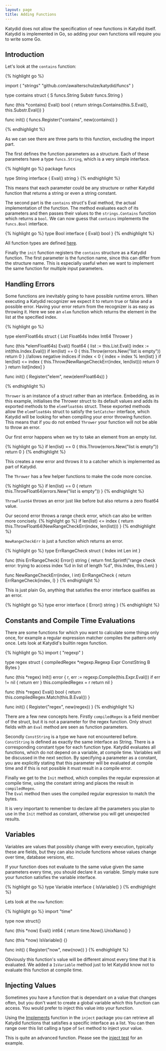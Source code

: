 ```yaml
---
layout: page
title: Adding Functions
---
```


Katydid does not allow the specification of new functions in Katydid itself.
Katydid is implemented in Go, so adding your own functions will require you to write some Go.

Introduction
------------

Let's look at the `contains` function:

{% highlight go %}

import (
	"strings"
	"github.com/awalterschulze/katydid/funcs"
)

type contains struct {
	S      funcs.String
	Substr funcs.String
}

func (this *contains) Eval() bool {
	return strings.Contains(this.S.Eval(), this.Substr.Eval())
}

func init() {
	funcs.Register("contains", new(contains))
}

{% endhighlight %}

As we can see there are three parts to this function, excluding the import part.

The first defines the function parameters as a structure.
Each of these parameters have a type `funcs.String`, which is a very simple interface.

{% highlight go %}
package funcs

type String interface {
	Eval() string
}
{% endhighlight %}

This means that each parameter could be any structure or rather Katydid function that returns a string or even a string constant.

The second part is the `contains` struct's Eval method, the actual implementation of the function.
The method evaluates each of its parameters and then passes their values to the `strings.Contains` function which returns a `bool`.
We can now guess that `contains` implements the `funcs.Bool` interface.

{% highlight go %}
type Bool interface {
	Eval() bool
}
{% endhighlight %}

All function types are defined [here](https://github.com/awalterschulze/katydid/blob/master/funcs/types.go).

Finally the `init` function registers the `contains` structure as a Katydid function.
The first parameter is the function name, since this can differ from the structure name.
This is especially useful when we want to implement the same function for multiple input parameters.

Handling Errors
---------------

Some functions are inevitably going to have possible runtime errors.
When executing a Katydid recognizer we expect it to return true or false and a possible error.
Having your error return from the recognizer is as easy as throwing it.
Here we see an `elem` function which returns the element in the list at the specified index.

{% highlight go %}

type elemFloat64s struct {
	List  Float64s
	Index Int64
	Thrower
}

func (this *elemFloat64s) Eval() float64 {
	list := this.List.Eval()
	index := int(this.Index.Eval())
	if len(list) == 0 {
		this.Throw(errors.New("list is empty"))
		return 0
	}
	//allows negative indices
	if index < 0 {
		index = index % len(list)
	}
	if len(list) <= index {
		this.Throw(NewRangeCheckErr(index, len(list)))
		return 0
	}
	return list[index]
}

func init() {
	Register("elem", new(elemFloat64s))
}

{% endhighlight %}

`Thrower` is an instance of a struct rather than an interface. 
Embedding, as in this example, initialises the Thrower struct to its default values and adds its exported methods to the `elemFloat64s` struct.
These exported methods allow the `elemFloat64s` struct to satisfy the `SetCatcher` interface, which Katydid will be looking for when compiling your error throwing function.  
This means that if you do not embed `Thrower` your function will not be able to throw an error.

Our first error happens when we try to take an element from an empty list.

{% highlight go %}
if len(list) == 0 {
	this.Throw(errors.New("list is empty"))
	return 0
}
{% endhighlight %}

This creates a new error and throws it to a catcher which is implemented as part of Katydid.

The `Thrower` has a few helper functions to make the code more concise.

{% highlight go %}
if len(list) == 0 {
	return this.ThrowFloat64(errors.New("list is empty"))
}
{% endhighlight %}

`ThrowFloat64` throws an error just like before but also returns a zero float64 value.

Our second error throws a range check error, which can also be written more concisely.
{% highlight go %}
if len(list) <= index {
	return this.ThrowFloat64(NewRangeCheckErr(index, len(list)))
}
{% endhighlight %}

`NewRangeCheckErr` is just a function which returns an error.

{% highlight go %}
type ErrRangeCheck struct {
	Index int
	Len int
}

func (this ErrRangeCheck) Error() string {
	return fmt.Sprintf("range check error: trying to access index %d in list of length %d", this.Index, this.Len)
}

func NewRangeCheckErr(index, l int) ErrRangeCheck {
	return ErrRangeCheck{index, l}
}
{% endhighlight %}

This is just plain Go, anything that satisfies the error interface qualifies as an error.

{% highlight go %}
type error interface {
	Error() string
}
{% endhighlight %}

Constants and Compile Time Evaluations
--------------------------------------

There are some functions for which you want to calculate some things only once, 
for example a regular expression matcher compiles the pattern only once.
Lets look at Katydid's builtin regex function.

{% highlight go %}
import (
	"regexp"
)

type regex struct {
	compiledRegex *regexp.Regexp
	Expr ConstString
	B    Bytes
}

func (this *regex) Init() error {
	r, err := regexp.Compile(this.Expr.Eval())
	if err != nil {
		return err
	}
	this.compiledRegex = r
	return nil
}

func (this *regex) Eval() bool {
	return this.compiledRegex.Match(this.B.Eval())
}

func init() {
	Register("regex", new(regex))
}
{% endhighlight %}

There are a few new concepts here.
Firstly `compiledRegex` is a field member of the struct, but it is not a parameter for the regex function.
Only struct fields with an `Eval` method are seen as function parameters.

Secondly `ConstString` is a type we have not encountered before.
`ConstString` is defined as exactly the same interface as String.
There is a corresponding constant type for each function type.
Katydid evaluates all functions, which do not depend on a variable, at compile time.
Variables will be discussed in the next section.
By specifying a parameter as a constant, you are explicitly stating that this parameter will be evaluated at compile time and if this is not possible it must result in a compile error.

Finally we get to the `Init` method, which compiles the regular expression at compile time, using the constant string and places the result in `compiledRegex`.  
The `Eval` method then uses the compiled regular expression to match the bytes.

It is very important to remember to declare all the parameters you plan to use in the `Init` method as constant, otherwise you will get unexpected results.

Variables
---------

Variables are values that possibly change with every execution, typically these are fields, but they can also include functions whose values change over time, database versions, etc.

If your function does not evaluate to the same value given the same parameters every time, you should declare it as variable.
Simply make sure your function satisfies the variable interface.

{% highlight go %}
type Variable interface {
	IsVariable()
}
{% endhighlight %}

Lets look at the `now` function:

{% highlight go %}
import "time"

type now struct{}

func (this *now) Eval() int64 {
	return time.Now().UnixNano()
}

func (this *now) IsVariable() {}

func init() {
	Register("now", new(now))
}
{% endhighlight %}

Obviously this function's value will be different almost every time that it is evaluated.
We added a  `IsVariable` method just to let Katydid know not to evaluate this function at compile time.

Injecting Values
----------------

Sometimes you have a function that is dependant on a value that changes often, 
but you don't want to create a global variable which this function can access.
You would prefer to inject this value into your function.

Using the [Implements](http://godoc.org/github.com/awalterschulze/katydid/asm/inject) function in the `inject` package you can retrieve all Katydid functions that satisfies a specific interface as a list.
You can then range over this list calling a type of `Set` method to inject your value.

This is quite an advanced function.
Please see the [inject test](https://github.com/awalterschulze/katydid/blob/master/asm/test/inject_test.go) for an example.

